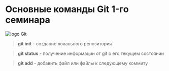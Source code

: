 # Основные команды Git 1-го семинара

![](https://avatars.githubusercontent.com/u/18133?s=200&v=4 "logo Git")

> **git init** - создание локального репозитория

> **git status** - получение информации от git о его текущем состоянии

> **git add** - добавить файл или файлы к следующему коммиту
